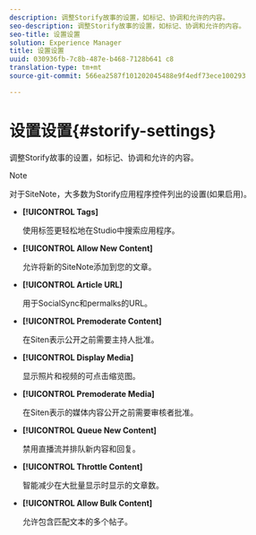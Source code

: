 ```yaml
---
description: 调整Storify故事的设置，如标记、协调和允许的内容。
seo-description: 调整Storify故事的设置，如标记、协调和允许的内容。
seo-title: 设置设置
solution: Experience Manager
title: 设置设置
uuid: 030936fb-7c8b-487e-b468-7128b641 c8
translation-type: tm+mt
source-git-commit: 566ea2587f101202045488e9f4edf73ece100293

---
```



# 设置设置{#storify-settings}

调整Storify故事的设置，如标记、协调和允许的内容。

>[!NOTE]
>
>对于SiteNote，大多数为Storify应用程序控件列出的设置(如果启用)。

* **[!UICONTROL Tags]**

   使用标签更轻松地在Studio中搜索应用程序。

* **[!UICONTROL Allow New Content]**

   允许将新的SiteNote添加到您的文章。

* **[!UICONTROL Article URL]**

   用于SocialSync和permalks的URL。

* **[!UICONTROL Premoderate Content]**

   在Siten表示公开之前需要主持人批准。

* **[!UICONTROL Display Media]**

   显示照片和视频的可点击缩览图。

* **[!UICONTROL Premoderate Media]**

   在Siten表示的媒体内容公开之前需要审核者批准。

* **[!UICONTROL Queue New Content]**

   禁用直播流并排队新内容和回复。

* **[!UICONTROL Throttle Content]**

   智能减少在大批量显示时显示的文章数。

* **[!UICONTROL Allow Bulk Content]**

   允许包含匹配文本的多个帖子。

